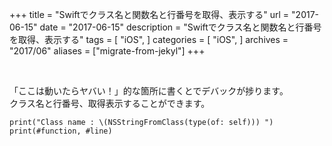 +++
title = "Swiftでクラス名と関数名と行番号を取得、表示する"
url = "2017-06-15"
date = "2017-06-15"
description = "Swiftでクラス名と関数名と行番号を取得、表示する"
tags = [
    "iOS",
]
categories = [
    "iOS",
]
archives = "2017/06"
aliases = ["migrate-from-jekyl"]
+++

<br>

「ここは動いたらヤバい！」的な箇所に書くとでデバックが捗ります。  
クラス名と行番号、取得表示することができます。  


```
print("Class name : \(NSStringFromClass(type(of: self))) ")
print(#function, #line)
```
